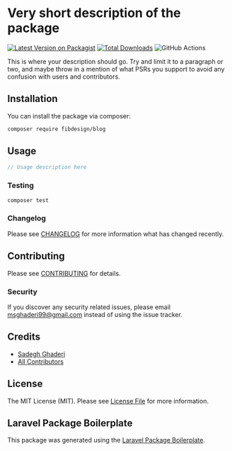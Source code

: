 # Very short description of the package

[![Latest Version on Packagist](https://img.shields.io/packagist/v/fibdesign/blog.svg?style=flat-square)](https://packagist.org/packages/fibdesign/blog)
[![Total Downloads](https://img.shields.io/packagist/dt/fibdesign/blog.svg?style=flat-square)](https://packagist.org/packages/fibdesign/blog)
![GitHub Actions](https://github.com/fibdesign/blog/actions/workflows/main.yml/badge.svg)

This is where your description should go. Try and limit it to a paragraph or two, and maybe throw in a mention of what PSRs you support to avoid any confusion with users and contributors.

## Installation

You can install the package via composer:

```bash
composer require fibdesign/blog
```

## Usage

```php
// Usage description here
```

### Testing

```bash
composer test
```

### Changelog

Please see [CHANGELOG](CHANGELOG.md) for more information what has changed recently.

## Contributing

Please see [CONTRIBUTING](CONTRIBUTING.md) for details.

### Security

If you discover any security related issues, please email msghaderi99@gmail.com instead of using the issue tracker.

## Credits

-   [Sadegh Ghaderi](https://github.com/fibdesign)
-   [All Contributors](../../contributors)

## License

The MIT License (MIT). Please see [License File](LICENSE.md) for more information.

## Laravel Package Boilerplate

This package was generated using the [Laravel Package Boilerplate](https://laravelpackageboilerplate.com).
